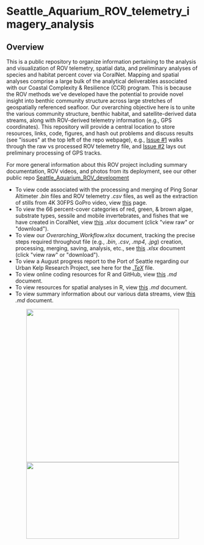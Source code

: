 # Seattle_Aquarium_ROV_telemetry_imagery_analysis

## Overview

This is a public repository to organize information pertaining to the analysis and visualization of ROV telemetry, spatial data, and preliminary analyses of species and habitat percent cover via CoralNet. Mapping and spatial analyses comprise a large bulk of the analytical deliverables associated with our Coastal Complexity & Resilience (CCR) program. This is because the ROV methods we've developed have the potential to provide novel insight into benthic community structure across large stretches of geospatially referenced seafloor. Our overarching objective here is to unite the various community structure, benthic habitat, and satellite-derived data streams, along with ROV-derived telemetry information (e.g., GPS coordinates). This repository will provide a central location to store resources, links, code, figures, and hash out problems and discuss results (see "issues" at the top left of the repo webpage), e.g., [Issue #1](https://github.com/zhrandell/Seattle_Aquarium_ROV_telemetry_and_mapping/issues/1) walks through the raw vs processed ROV telemetry file, and [Issue #2](https://github.com/zhrandell/Seattle_Aquarium_ROV_telemetry_and_mapping/issues/2) lays out preliminary processing of GPS tracks. 

For more general information about this ROV project including summary documentation, ROV videos, and photos from its deployment, see our other public repo [Seattle_Aquarium_ROV_development](https://github.com/zhrandell/Seattle_Aquarium_ROV_development)

* To view code associated with the processing and merging of Ping Sonar Altimeter *.bin* files and ROV telemetry *.csv* files, as well as the extraction of stills from 4K 30FPS GoPro video, view [this](https://github.com/zhrandell/Seattle_Aquarium_ROV_telemetry_imagery_analysis/tree/main/code) page.
* To view the 66 percent-cover categories of red, green, & brown algae, substrate types, sessile and mobile invertebrates, and fishes that we have created in CoralNet, view [this](https://github.com/zhrandell/Seattle_Aquarium_ROV_telemetry_imagery_analysis/blob/main/documents/CoralNet_Classifications.xlsx) *.xlsx* document (click "view raw" or "download").
* To view our *Overarching_Workflow.xlsx* document, tracking the precise steps required throughout file (e.g., *.bin*, *.csv*, *.mp4*, *.jpg*) creation, processing, merging, saving, analysis, etc., see [this](https://github.com/zhrandell/Seattle_Aquarium_ROV_telemetry_imagery_analysis/blob/main/documents/Overarching_Workflow.xlsx) *.xlsx* document (click "view raw" or "download"). 
* To view a August progress report to the Port of Seattle regarding our Urban Kelp Research Project, see here for the [*.TeX*](https://github.com/zhrandell/Seattle_Aquarium_ROV_telemetry_imagery_analysis/blob/main/documents/Port_report_August/Urban_Kelp_August_report.tex) file.
* To view online coding resources for R and GitHub, view [this](https://github.com/zhrandell/Seattle_Aquarium_ROV_telemetry_and_mapping/blob/main/documents/coding_resources.md) *.md* document. 
* To view resources for spatial analyses in R, view [this](https://github.com/zhrandell/Seattle_Aquarium_ROV_telemetry_and_mapping/blob/main/documents/spatial_resources.md) *.md* document.
* To view summary information about our various data streams, view [this](https://github.com/zhrandell/Seattle_Aquarium_ROV_telemetry_and_mapping/blob/main/documents/data_streams.md) *.md* document.

<p align="center">
  <img src="figures/CentennialPark.png" width="400", height="400"/>
  <img src="survey_params.png" width="400", height="200" />
</p>




